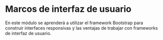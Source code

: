 # Marcos de interfaz de usuario
En este módulo se aprenderá a utilizar el framework Bootstrap para construir interfaces responsivas y las ventajas de trabajar con frameworks de interfaz de usuario.
